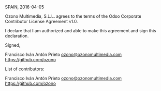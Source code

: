 SPAIN, 2016-04-05

Ozono Multimedia, S.L.L. agrees to the terms of the Odoo Corporate Contributor License
Agreement v1.0.

I declare that I am authorized and able to make this agreement and sign this
declaration.

Signed,

Francisco Iván Antón Prieto ozono@ozonomultimedia.com https://github.com/ozono

List of contributors:

Francisco Iván Antón Prieto ozono@ozonomultimedia.com https://github.com/ozono
